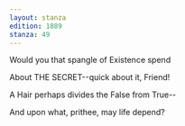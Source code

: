 ```yaml
---
layout: stanza
edition: 1889
stanza: 49
---
```


Would you that spangle of Existence spend

About THE SECRET--quick about it, Friend!

A Hair perhaps divides the False from True--

And upon what, prithee, may life depend?